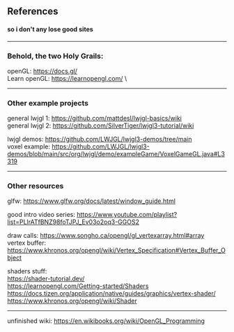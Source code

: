 ## References
#### so i don't any lose good sites

---

### Behold, the two Holy Grails:

openGL: https://docs.gl/ \
Learn openGL: https://learnopengl.com/ \

---

### Other example projects

general lwjgl 1: https://github.com/mattdesl/lwjgl-basics/wiki \
general lwjgl 2: https://github.com/SilverTiger/lwjgl3-tutorial/wiki

lwjgl demos: https://github.com/LWJGL/lwjgl3-demos/tree/main \
voxel example: https://github.com/LWJGL/lwjgl3-demos/blob/main/src/org/lwjgl/demo/exampleGame/VoxelGameGL.java#L3319

---

### Other resources

glfw: https://www.glfw.org/docs/latest/window_guide.html

good intro video series: https://www.youtube.com/playlist?list=PLlrATfBNZ98foTJPJ_Ev03o2oq3-GGOS2

draw calls: https://www.songho.ca/opengl/gl_vertexarray.html#array \
vertex buffer: https://www.khronos.org/opengl/wiki/Vertex_Specification#Vertex_Buffer_Object

shaders stuff:\
https://shader-tutorial.dev/ \
https://learnopengl.com/Getting-started/Shaders \
https://docs.tizen.org/application/native/guides/graphics/vertex-shader/ \
https://www.khronos.org/opengl/wiki/Shader

---

unfinished wiki: https://en.wikibooks.org/wiki/OpenGL_Programming